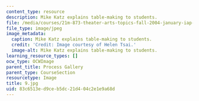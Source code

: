 ```yaml
---
content_type: resource
description: Mike Katz explains table-making to students.
file: /media/courses/21m-873-theater-arts-topics-fall-2004-january-iap-2005/83c6513ed9ceb5dc21d404c2e1e9a68d_9.jpg
file_type: image/jpeg
image_metadata:
  caption: Mike Katz explains table-making to students.
  credit: 'Credit: Image courtesy of Helen Tsai.'
  image-alt: Mike Katz explains table-making to students.
learning_resource_types: []
ocw_type: OCWImage
parent_title: Process Gallery
parent_type: CourseSection
resourcetype: Image
title: 9.jpg
uid: 83c6513e-d9ce-b5dc-21d4-04c2e1e9a68d
---
```

